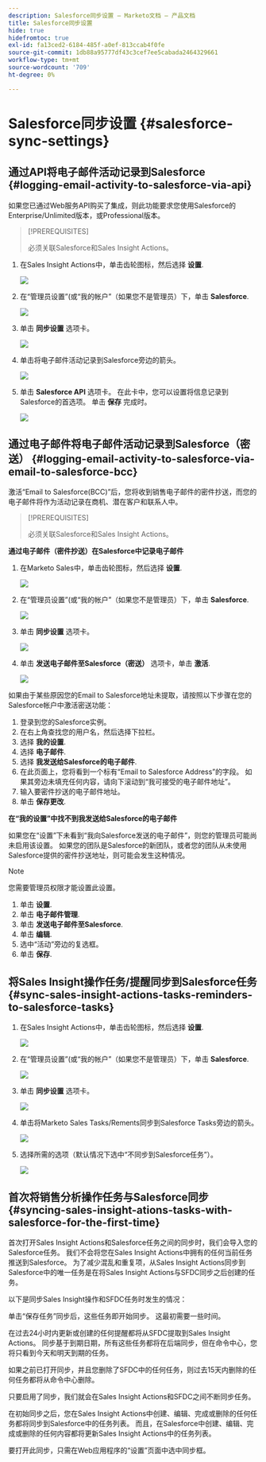 ```yaml
---
description: Salesforce同步设置 — Marketo文档 — 产品文档
title: Salesforce同步设置
hide: true
hidefromtoc: true
exl-id: fa13ced2-6184-485f-a0ef-813ccab4f0fe
source-git-commit: 1db88a95777df43c3cef7ee5cabada2464329661
workflow-type: tm+mt
source-wordcount: '709'
ht-degree: 0%

---
```


# Salesforce同步设置 {#salesforce-sync-settings}

## 通过API将电子邮件活动记录到Salesforce {#logging-email-activity-to-salesforce-via-api}

如果您已通过Web服务API购买了集成，则此功能要求您使用Salesforce的Enterprise/Unlimited版本，或Professional版本。

>[!PREREQUISITES]
>
>必须关联Salesforce和Sales Insight Actions。

1. 在Sales Insight Actions中，单击齿轮图标，然后选择 **设置**.

   ![](assets/salesforce-sync-settings-1.png)

1. 在“管理员设置”(或“我的帐户”（如果您不是管理员）下，单击 **Salesforce**.

   ![](assets/salesforce-sync-settings-2.png)

1. 单击 **同步设置** 选项卡。

   ![](assets/salesforce-sync-settings-3.png)

1. 单击将电子邮件活动记录到Salesforce旁边的箭头。

   ![](assets/salesforce-sync-settings-4.png)

1. 单击 **Salesforce API** 选项卡。 在此卡中，您可以设置将信息记录到Salesforce的首选项。 单击 **保存** 完成时。

   ![](assets/salesforce-sync-settings-5.png)

## 通过电子邮件将电子邮件活动记录到Salesforce（密送） {#logging-email-activity-to-salesforce-via-email-to-salesforce-bcc}

激活“Email to Salesforce(BCC)”后，您将收到销售电子邮件的密件抄送，而您的电子邮件将作为活动记录在商机、潜在客户和联系人中。

>[!PREREQUISITES]
>
>必须关联Salesforce和Sales Insight Actions。

**通过电子邮件（密件抄送）在Salesforce中记录电子邮件**

1. 在Marketo Sales中，单击齿轮图标，然后选择 **设置**.

   ![](assets/salesforce-sync-settings-6.png)

1. 在“管理员设置”(或“我的帐户”（如果您不是管理员）下，单击 **Salesforce**.

   ![](assets/salesforce-sync-settings-7.png)

1. 单击 **同步设置** 选项卡。

   ![](assets/salesforce-sync-settings-8.png)

1. 单击 **发送电子邮件至Salesforce（密送）** 选项卡，单击 **激活**.

   ![](assets/salesforce-sync-settings-9.png)

如果由于某些原因您的Email to Salesforce地址未提取，请按照以下步骤在您的Salesforce帐户中激活密送功能：

1. 登录到您的Salesforce实例。
1. 在右上角查找您的用户名，然后选择下拉栏。
1. 选择 **我的设置**.
1. 选择 **电子邮件**.
1. 选择 **我发送给Salesforce的电子邮件**.
1. 在此页面上，您将看到一个标有“Email to Salesforce Address”的字段。 如果其旁边未填充任何内容，请向下滚动到“我可接受的电子邮件地址”。
1. 输入要密件抄送的电子邮件地址。
1. 单击 **保存更改**.

**在“我的设置”中找不到我发送给Salesforce的电子邮件**

如果您在“设置”下未看到“我向Salesforce发送的电子邮件”，则您的管理员可能尚未启用该设置。 如果您的团队是Salesforce的新团队，或者您的团队从未使用Salesforce提供的密件抄送地址，则可能会发生这种情况。

>[!NOTE]
>
>您需要管理员权限才能设置此设置。

1. 单击 **设置**.
1. 单击 **电子邮件管理**.
1. 单击 **发送电子邮件至Salesforce**.
1. 单击 **编辑**.
1. 选中“活动”旁边的复选框。
1. 单击 **保存**.

## 将Sales Insight操作任务/提醒同步到Salesforce任务 {#sync-sales-insight-actions-tasks-reminders-to-salesforce-tasks}

1. 在Sales Insight Actions中，单击齿轮图标，然后选择 **设置**.

   ![](assets/salesforce-sync-settings-10.png)

1. 在“管理员设置”(或“我的帐户”（如果您不是管理员）下，单击 **Salesforce**.

   ![](assets/salesforce-sync-settings-11.png)

1. 单击 **同步设置** 选项卡。

   ![](assets/salesforce-sync-settings-12.png)

1. 单击将Marketo Sales Tasks/Rements同步到Salesforce Tasks旁边的箭头。

   ![](assets/salesforce-sync-settings-13.png)

1. 选择所需的选项（默认情况下选中“不同步到Salesforce任务”）。

   ![](assets/salesforce-sync-settings-14.png)

## 首次将销售分析操作任务与Salesforce同步 {#syncing-sales-insight-ations-tasks-with-salesforce-for-the-first-time}

首次打开Sales Insight Actions和Salesforce任务之间的同步时，我们会导入您的Salesforce任务。 我们不会将您在Sales Insight Actions中拥有的任何当前任务推送到Salesforce。 为了减少混乱和重复项，从Sales Insight Actions同步到Salesforce中的唯一任务是在将Sales Insight Actions与SFDC同步之后创建的任务。

以下是同步Sales Insight操作和SFDC任务时发生的情况：

单击“保存任务”同步后，这些任务即开始同步。 这最初需要一些时间。

在过去24小时内更新或创建的任何提醒都将从SFDC提取到Sales Insight Actions。 同步基于到期日期，所有这些任务都将在后端同步，但在命令中心，您将只看到今天和明天到期的任务。

如果之前已打开同步，并且您删除了SFDC中的任何任务，则过去15天内删除的任何任务都将从命令中心删除。

只要启用了同步，我们就会在Sales Insight Actions和SFDC之间不断同步任务。

在初始同步之后，您在Sales Insight Actions中创建、编辑、完成或删除的任何任务都将同步到Salesforce中的任务列表。 而且，在Salesforce中创建、编辑、完成或删除的任何内容都将更新Sales Insight Actions中的任务列表。

要打开此同步，只需在Web应用程序的“设置”页面中选中同步框。
